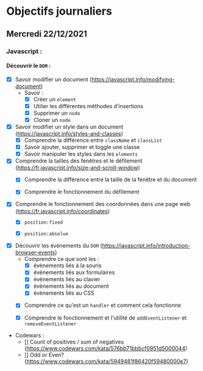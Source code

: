 # Objectifs journaliers

## Mercredi 22/12/2021


### Javascript :

#### Découvrir le `DOM` :

* [x] Savoir modifier un document (https://javascript.info/modifying-document)
  * Savoir :
    * [x] Créer un `element`
    * [x] Utilier les différentes méthodes d'insertions
    * [x] Supprimer un `node`
    * [x] Cloner un `node`

* [x] Savoir modifier un style dans un document (https://javascript.info/styles-and-classes)
  * [x] Comprendre la différence entre `className` et `classList`
  * [x] Savoir ajouter, supprimer et toggle une classe
  * [x] Savoir manipuler les styles dans les `elements`

* [x] Comprendre la tailles des fenêtres et le défilement (https://fr.javascript.info/size-and-scroll-window)
  * [x] Comprendre la différence entre la taille de la fenêtre et du document
  * [x] Comprendre le fonctionnement du défilement


* [x] Comprendre le fonctionnement des coordonnées dans une page web (https://fr.javascript.info/coordinates)
  * [x] `position:fixed`
  * [x] `position:absolue`


* [x] Découvrir les évènements du `DOM` (https://javascript.info/introduction-browser-events)
  * Comprendre ce que sont les : 
    * [x] évènements liés à la souris
    * [x] évènements liés aux formulaires
    * [x] évènements liés au clavier
    * [x] évènements liés au document
    * [x] évènements liés au CSS
  * [x] Comprendre ce qu'est un `handler` et comment cela fonctionne
  * [x] Comprendre le fonctionnement et l'utilité de `addEventListener` et `removeEventListener`


* Codewars :
  * [] Count of positives / sum of negatives (https://www.codewars.com/kata/576bb71bbbcf0951d5000044)
  * [] Odd or Even? (https://www.codewars.com/kata/5949481f86420f59480000e7)

